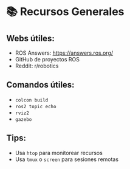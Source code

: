 # 📚 Recursos Generales

## Webs útiles:
- ROS Answers: https://answers.ros.org/
- GitHub de proyectos ROS
- Reddit: r/robotics

## Comandos útiles:
- `colcon build`
- `ros2 topic echo`
- `rviz2`
- `gazebo`

## Tips:
- Usa `htop` para monitorear recursos
- Usa `tmux` o `screen` para sesiones remotas
